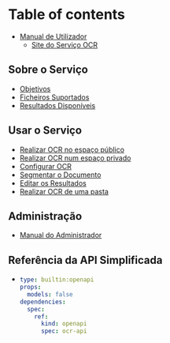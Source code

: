 # Table of contents

* [Manual de Utilizador](README.md)
  * [Site do Serviço OCR](https://iris.sysresearch.org/ocr/)

## Sobre o Serviço <a href="#sobre" id="sobre"></a>

* [Objetivos](sobre/objetivos.md)
* [Ficheiros Suportados](sobre/ficheiros-suportados.md)
* [Resultados Disponíveis](sobre/resultados-disponiveis.md)

## Usar o Serviço <a href="#tutorial" id="tutorial"></a>

* [Realizar OCR no espaço público](tutorial/realizar-ocr-no-espaco-publico.md)
* [Realizar OCR num espaço privado](tutorial/realizar-ocr-num-espaco-privado.md)
* [Configurar OCR](tutorial/configurar-ocr.md)
* [Segmentar o Documento](tutorial/segmentar-o-documento.md)
* [Editar os Resultados](tutorial/editor.md)
* [Realizar OCR de uma pasta](tutorial/realizar-ocr-de-uma-pasta.md)

## Administração <a href="#manual-admin" id="manual-admin"></a>

* [Manual do Administrador](manual-admin/manual-do-administrador.md)

## Referência da API Simplificada <a href="#api-reference" id="api-reference"></a>

* ```yaml
  type: builtin:openapi
  props:
    models: false
  dependencies:
    spec:
      ref:
        kind: openapi
        spec: ocr-api
  ```
